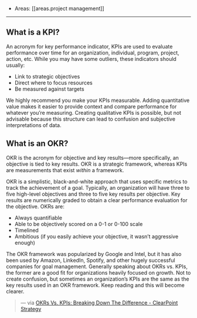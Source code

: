 
- Areas: [[areas.project management]]

---

## What is a KPI?

An acronym for key performance indicator, KPIs are used to evaluate performance over time for an organization, individual, program, project, action, etc. While you may have some outliers, these indicators should usually:

- Link to strategic objectives
- Direct where to focus resources
- Be measured against targets

We highly recommend you make your KPIs measurable. Adding quantitative value makes it easier to provide context and compare performance for whatever you’re measuring. Creating qualitative KPIs is possible, but not advisable because this structure can lead to confusion and subjective interpretations of data.

## What is an OKR?

OKR is the acronym for objective and key results—more specifically, an objective is tied to key results. OKR is a strategic framework, whereas KPIs are measurements that exist _within_ a framework.

OKR is a simplistic, black-and-white approach that uses specific metrics to track the achievement of a goal. Typically, an organization will have three to five high-level objectives and three to five key results per objective. Key results are numerically graded to obtain a clear performance evaluation for the objective. OKRs are:

- Always quantifiable
- Able to be objectively scored on a 0-1 or 0-100 scale
- Timelined
- Ambitious (if you easily achieve your objective, it wasn’t aggressive enough)

The OKR framework was popularized by Google and Intel, but it has also been used by Amazon, LinkedIn, Spotify, and other hugely successful companies for goal management. Generally speaking about OKRs vs. KPIs, the former are a good fit for organizations heavily focused on growth. Not to create confusion, but sometimes an organization’s KPIs are the same as the key results used in an OKR framework. Keep reading and this will become clearer.

> — via [OKRs Vs. KPIs: Breaking Down The Difference - ClearPoint Strategy](https://www.clearpointstrategy.com/okrs-vs-kpis/#sect1)
